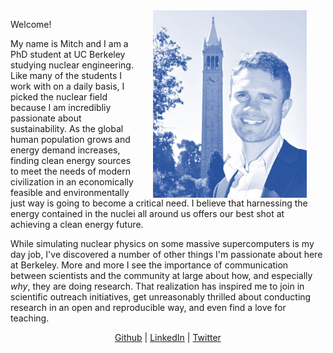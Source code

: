 <img src="portrait.jpg" align="right" style="width: 246px; height: 300px; margin: 0px 30px"> 

Welcome! 

My name is Mitch and I am a PhD student at UC Berkeley studying nuclear engineering. 
Like many of the students I work with on a daily basis, I picked the nuclear field because I am incredibliy passionate about sustainability. 
As the global human population grows and energy demand increases, finding clean energy sources to meet the needs of modern civilization in an economically feasible and environmentally just way is going to become a critical need.
I believe that harnessing the energy contained in the nuclei all around us offers our best shot at achieving a clean energy future.

While simulating nuclear physics on some massive supercomputers is my day job, I've discovered a number of other things I'm passionate about here at Berkeley. 
More and more I see the importance of communication between scientists and the community at large about how, and especially _why_, they are doing research. 
That realization has inspired me to join in scientific outreach initiatives, get unreasonably thrilled about conducting research in an open and reproducible way, and even find a love for teaching. 


<center>
<a href="https://github.com/mitchnegus">Github</a> | 
<a href="https://www.linkedin.com/in/mitchnegus">LinkedIn</a> |
<a href="https://twitter.com/mitchnegus">Twitter</a>
</center>
